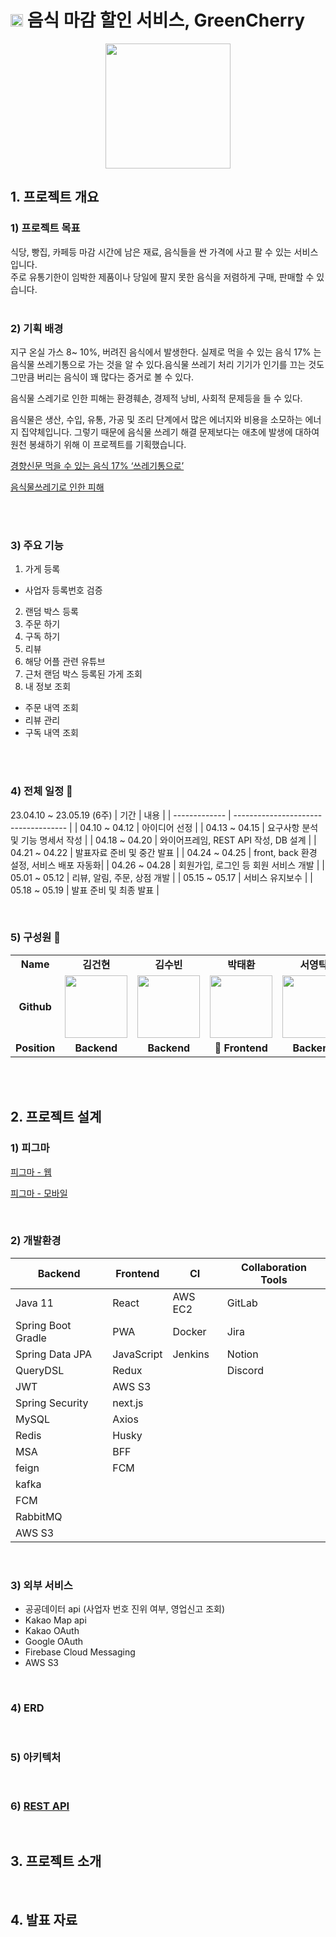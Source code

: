 # <img src="https://github.com/tabss2003/stock-example-test/assets/43884708/8cd31ae9-8509-45fd-8a56-caa75e160bf8" width=20 height=20 /> 음식 마감 할인 서비스, GreenCherry 

<p align="center"><img src="https://github.com/tabss2003/stock-example-test/assets/43884708/8cd31ae9-8509-45fd-8a56-caa75e160bf8" width=200 height=200 /></p>


## 1. 프로젝트 개요

### 1) 프로젝트 목표
식당, 빵집, 카페등 마감 시간에 남은 재료, 음식들을 싼 가격에 사고 팔 수 있는 서비스입니다.<br/>
주로 유통기한이 임박한 제품이나 당일에 팔지 못한 음식을 저렴하게 구매, 판매할 수 있습니다.
<br>
<br>

### 2) 기획 배경
지구 온실 가스 8~ 10%, 버려진 음식에서 발생한다. 실제로 먹을 수 있는 음식 17% 는 음식물 쓰레기통으로 가는 것을 알 수 있다.음식물 쓰레기 처리 기기가 인기를 끄는 것도 그만큼 버리는 음식이 꽤 많다는 증거로 볼 수 있다.

음식물 스레기로 인한 피해는 환경훼손, 경제적 낭비, 사회적 문제등을 들 수 있다.

음식물은 생산, 수입, 유통, 가공 및 조리 단계에서 많은 에너지와 비용을 소모하는 에너지 집약체입니다. 그렇기 때문에 음식물 쓰레기 해결 문제보다는 애초에 발생에 대하여 원천 봉쇄하기 위해 이 프로젝트를 기획했습니다.

[경향신문 먹을 수 있는 음식 17% ‘쓰레기통으로’](https://www.khan.co.kr/environment/environment-general/article/202103142111035)

[음식물쓰레기로 인한 피해](http://kfem.or.kr/?p=229388)

<br>
<br>

### 3) 주요 기능
1. 가게 등록
- 사업자 등록번호 검증
2. 랜덤 박스 등록
3. 주문 하기
4. 구독 하기
5. 리뷰
6. 해당 어플 관련 유튜브
7. 근처 랜덤 박스 등록된 가게 조회
8. 내 정보 조회
- 주문 내역 조회
- 리뷰 관리
- 구독 내역 조회

<br>
<br>

### 4) 전체 일정 📅
23.04.10 ~ 23.05.19 (6주)
| 기간          | 내용                                 |
| ------------- | ------------------------------------ |
| 04.10 ~ 04.12 | 아이디어 선정                        |
| 04.13 ~ 04.15 | 요구사항 분석 및 기능 명세서 작성    |
| 04.18 ~ 04.20 | 와이어프레임, REST API 작성, DB 설계          |
| 04.21 ~ 04.22  | 발표자료 준비 및 중간 발표         |
| 04.24 ~ 04.25 | front, back 환경 설정, 서비스 배포 자동화|
| 04.26 ~ 04.28 | 회원가입, 로그인 등 회원 서비스 개발 |
| 05.01 ~ 05.12 | 리뷰, 알림, 주문, 상점 개발       |
| 05.15 ~ 05.17 | 서비스 유지보수         |
| 05.18 ~ 05.19 | 발표 준비 및 최종 발표  |

<br>

### 5) 구성원 🥰
<table>
  <tr>
    <td align="center"><b>Name</b></td>
    <td align="center"><b>김건현</b></td>
    <td align="center"><b>김수빈</b></td>
    <td align="center"><b>박태환</b></td>
    <td align="center"><b>서영탁</b></td>
    <td align="center"><b>이채은</b></td>
    <td align="center"><b>조성욱</b></td>
  </tr>
  <tr>
    <td align="center"><b>Github</b></td>
    <td align="center"><a href="https://github.com/gggeon96"><img src="https://avatars.githubusercontent.com/u/39759666?v=4" width="100px;" alt=""/></td>
    <td align="center"><a href="https://github.com/tabss2003"><img src="https://avatars.githubusercontent.com/u/43884708?v=4" width="100px;" alt=""/></td>
    <td align="center"><a href="https://github.com/pthwan27"><img src="https://avatars.githubusercontent.com/u/65005680?v=4" width="100px;" alt=""/><br /></td>
    <td align="center"><a href="https://github.com/0takkk"><img src="https://avatars.githubusercontent.com/u/89503136?s=400&v=4" width="100px;" alt=""/><br /></td>
    <td align="center"><a href="https://github.com/rachaen"><img src="https://avatars.githubusercontent.com/u/78066837?v=4" width="100px;" alt=""/><br /></td>
    <td align="center"><a href="https://github.com/chodone"><img src="https://avatars.githubusercontent.com/u/89058129?v=4" width="100px;" alt=""/><br /></td>
  </tr>
  <tr>
    <td align="center"><b>Position</b></td>
    <td align="center"><b>Backend</b></td>
    <td align="center"><b>Backend</b></td>
    <td align="center"><b>👑 Frontend</b></td>
    <td align="center"><b>Backend</b></td>
    <td align="center"><b>Frontend</b></td>
    <td align="center"><b>Frontend</b></td>
  </tr>
</table>

<br>
<br>

## 2. 프로젝트 설계


### 1) 피그마
[피그마 - 웹](https://www.figma.com/file/HHHCRXmxWoOtvao6JReYe1/Untitled?type=design&node-id=4-10&t=tLmDv2tj5l7DGPyc-0)

[피그마 - 모바일](https://www.figma.com/file/HHHCRXmxWoOtvao6JReYe1/Untitled?type=design&node-id=4-8&t=tLmDv2tj5l7DGPyc-0)

<br>

### 2) 개발환경

| Backend            | Frontend   | CI      | Collaboration Tools |
| ------------------ | ---------- | ------- | ------------------- |
| Java 11            | React      | AWS EC2 | GitLab              |
| Spring Boot Gradle | PWA        | Docker  | Jira                |
| Spring Data JPA    | JavaScript | Jenkins | Notion              |
| QueryDSL           | Redux      |         | Discord             |
| JWT                | AWS S3     |         |                     |
| Spring Security    | next.js    |         |                     |
| MySQL              | Axios      |         |                     |
| Redis              | Husky      |         |                     |
| MSA                | BFF        |         |                     |
| feign              | FCM        |         |                     |
| kafka              |            |         |                     |
| FCM                |            |         |                     |
| RabbitMQ           |            |         |                     |
| AWS S3             |            |         |                     |

<br>

### 3) 외부 서비스
- 공공데이터 api (사업자 번호 진위 여부, 영업신고 조회)
- Kakao Map api
- Kakao OAuth
- Google OAuth
- Firebase Cloud Messaging
- AWS S3

<br>


### 4) ERD


<br>

### 5) 아키텍처

<br>

### 6) [REST API](https://friendly-antimatter-c82.notion.site/API-9be663a606a14e43970806ea6a6228dd)

</br>

## 3. 프로젝트 소개

</br>

## 4. 발표 자료